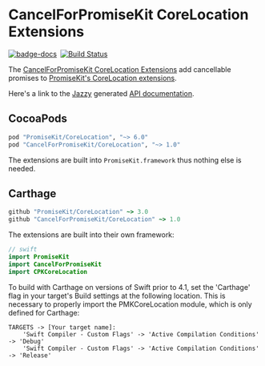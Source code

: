# CancelForPromiseKit CoreLocation Extensions

[![badge-docs](https://dougzilla32.github.io/CPKCoreLocation/api/badge.svg)](https://dougzilla32.github.io/CPKCoreLocation/api/) [![Build Status](https://travis-ci.org/dougzilla32/CPKCoreLocation.svg?branch=master)](https://travis-ci.org/dougzilla32/CPKCoreLocation)

The [CancelForPromiseKit CoreLocation Extensions] add cancellable promises to [PromiseKit's CoreLocation extensions].

Here's a link to the [Jazzy](https://github.com/realm/jazzy) generated [API documentation](https://dougzilla32.github.io/CPKCoreLocation/api/).

## CocoaPods

```ruby
pod "PromiseKit/CoreLocation", "~> 6.0"
pod "CancelForPromiseKit/CoreLocation", "~> 1.0"
```

The extensions are built into `PromiseKit.framework` thus nothing else is needed.

## Carthage

```ruby
github "PromiseKit/CoreLocation" ~> 3.0
github "CancelForPromiseKit/CoreLocation" ~> 1.0
```

The extensions are built into their own framework:

```swift
// swift
import PromiseKit
import CancelForPromiseKit
import CPKCoreLocation
```

To build with Carthage on versions of Swift prior to 4.1, set the 'Carthage' flag in your target's Build settings at the following location. This is necessary to properly import the PMKCoreLocation module, which is only defined for Carthage:
    
    TARGETS -> [Your target name]:
        'Swift Compiler - Custom Flags' -> 'Active Compilation Conditions' -> 'Debug'
        'Swift Compiler - Custom Flags' -> 'Active Compilation Conditions' -> 'Release'

[CancelForPromiseKit CoreLocation Extensions]: https://github.com/dougzilla32/CPKCoreLocation
[PromiseKit's CoreLocation extensions]: https://github.com/PromiseKit/CoreLocation
